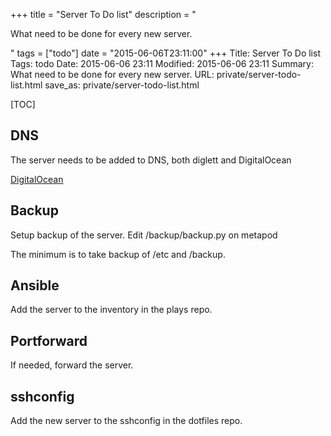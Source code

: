 +++
title = "Server To Do list"
description = "<p>What need to be done for every new server.</p>"
tags = ["todo"]
date = "2015-06-06T23:11:00"
+++
Title: Server To Do list
Tags: todo
Date: 2015-06-06 23:11
Modified: 2015-06-06 23:11
Summary: What need to be done for every new server.
URL: private/server-todo-list.html
save_as: private/server-todo-list.html

[TOC]

## DNS
The server needs to be added to DNS, both diglett and DigitalOcean

[DigitalOcean](https://cloud.digitalocean.com/domains/fap.no)

## Backup
Setup backup of the server. Edit /backup/backup.py on metapod

The minimum is to take backup of /etc and /backup.

## Ansible
Add the server to the inventory in the plays repo.

## Portforward
If needed, forward the server.

## sshconfig
Add the new server to the sshconfig in the dotfiles repo.
